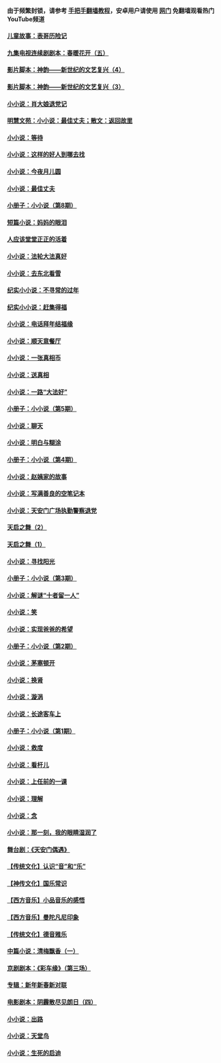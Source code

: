 #### 由于频繁封锁，请参考 [手把手翻墙教程](https://github.com/gfw-breaker/guides/wiki/)，安卓用户请使用 [网门](https://github.com/gfw-breaker/nogfw/blob/master/dl.md?t=05302001) 免翻墙观看热门YouTube频道 

#### [儿童故事：表哥历险记](../pages/328/383535.md?t=05302001) 

#### [九集电视连续剧剧本：春暖花开（五）](../pages/328/275919.md?t=05302001) 

#### [影片脚本：神韵——新世纪的文艺复兴（4）](../pages/328/266089.md?t=05302001) 

#### [影片脚本：神韵——新世纪的文艺复兴（3）](../pages/328/266087.md?t=05302001) 

#### [小小说：肖大娘退党记](../pages/328/239807.md?t=05302001) 

#### [明慧文苑：小小说：最佳丈夫；散文：返回故里](../pages/328/3439.md?t=05302001) 

#### [小小说：等待](../pages/328/223927.md?t=05302001) 

#### [小小说：这样的好人到哪去找](../pages/328/209396.md?t=05302001) 

#### [小小说：今夜月儿圆](../pages/328/193588.md?t=05302001) 

#### [小小说：最佳丈夫](../pages/328/190938.md?t=05302001) 

#### [小册子：小小说（第8期）](../pages/328/188202.md?t=05302001) 

#### [短篇小说：妈妈的眼泪](../pages/328/187712.md?t=05302001) 

#### [人应该堂堂正正的活着](../pages/328/182430.md?t=05302001) 

#### [小小说：法轮大法真好](../pages/328/174669.md?t=05302001) 

#### [小小说：去东北看雪](../pages/328/173882.md?t=05302001) 

#### [纪实小小说：不寻常的过年](../pages/328/173187.md?t=05302001) 

#### [纪实小小说：赶集得福](../pages/328/172652.md?t=05302001) 

#### [小小说：电话拜年结福缘](../pages/328/172533.md?t=05302001) 

#### [小小说：顺天意餐厅](../pages/328/170182.md?t=05302001) 

#### [小小说：一张真相币](../pages/328/169410.md?t=05302001) 

#### [小小说：送真相](../pages/328/166713.md?t=05302001) 

#### [小小说：一路“大法好”](../pages/328/162016.md?t=05302001) 

#### [小册子：小小说（第5期）](../pages/328/161131.md?t=05302001) 

#### [小小说：聊天](../pages/328/159640.md?t=05302001) 

#### [小小说：明白与糊涂](../pages/328/158101.md?t=05302001) 

#### [小册子：小小说（第4期）](../pages/328/158006.md?t=05302001) 

#### [小小说：赵姨家的故事](../pages/328/157843.md?t=05302001) 

#### [小小说：写满善良的空笔记本](../pages/328/157382.md?t=05302001) 

#### [小小说：天安门广场执勤警察退党](../pages/328/156982.md?t=05302001) 

#### [天启之舞（2）](../pages/328/153440.md?t=05302001) 

#### [天启之舞（1）](../pages/328/153439.md?t=05302001) 

#### [小小说：寻找阳光](../pages/328/153065.md?t=05302001) 

#### [小册子：小小说（第3期）](../pages/328/151715.md?t=05302001) 

#### [小小说：解谜“十者留一人”](../pages/328/148967.md?t=05302001) 

#### [小小说：笑](../pages/328/148905.md?t=05302001) 

#### [小小说：实现爸爸的希望](../pages/328/148096.md?t=05302001) 

#### [小册子：小小说（第2期）](../pages/328/147214.md?t=05302001) 

#### [小小说：茅塞顿开](../pages/328/147030.md?t=05302001) 

#### [小小说：换肾](../pages/328/146770.md?t=05302001) 

#### [小小说：漩涡](../pages/328/146683.md?t=05302001) 

#### [小小说：长途客车上](../pages/328/145076.md?t=05302001) 

#### [小册子：小小说（第1期）](../pages/328/143963.md?t=05302001) 

#### [小小说：救度](../pages/328/143927.md?t=05302001) 

#### [小小说：看杆儿](../pages/328/142137.md?t=05302001) 

#### [小小说：上任前的一课](../pages/328/140808.md?t=05302001) 

#### [小小说：理解](../pages/328/140476.md?t=05302001) 

#### [小小说：念](../pages/328/139513.md?t=05302001) 

#### [小小说：那一刻，我的眼睛湿润了](../pages/328/138476.md?t=05302001) 

#### [舞台剧：《天安门偶遇》](../pages/328/117155.md?t=05302001) 

#### [【传统文化】认识“音”和“乐”](../pages/328/108667.md?t=05302001) 

#### [【神传文化】国乐常识](../pages/328/104225.md?t=05302001) 

#### [【西方音乐】小品音乐的感悟](../pages/328/102924.md?t=05302001) 

#### [【西方音乐】曼陀凡尼印象](../pages/328/102922.md?t=05302001) 

#### [【传统文化】德音雅乐](../pages/328/102923.md?t=05302001) 

#### [中篇小说：清梅飘香（一）](../pages/328/101058.md?t=05302001) 

#### [京剧剧本：《彩车缘》（第三场）](../pages/328/96434.md?t=05302001) 

#### [专辑：新年新春新对联](../pages/328/94991.md?t=05302001) 

#### [电影剧本：阴霾散尽见朗日（四）](../pages/328/87081.md?t=05302001) 

#### [小小说：出路](../pages/328/84848.md?t=05302001) 

#### [小小说：天堂鸟](../pages/328/83084.md?t=05302001) 

#### [小小说：生死的启迪](../pages/328/70977.md?t=05302001) 

